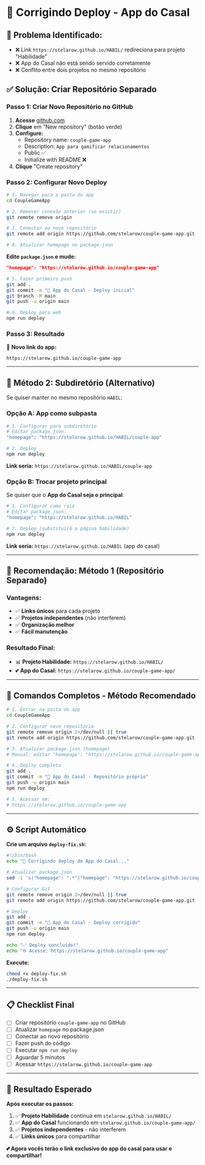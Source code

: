# 🔧 Corrigindo Deploy - App do Casal

## 🚨 **Problema Identificado:**
- ❌ Link `https://stelarow.github.io/HABIL/` redireciona para projeto "Habilidade"
- ❌ App do Casal não está sendo servido corretamente
- ❌ Conflito entre dois projetos no mesmo repositório

## ✅ **Solução: Criar Repositório Separado**

### **Passo 1: Criar Novo Repositório no GitHub**

1. **Acesse** [github.com](https://github.com) 
2. **Clique** em "New repository" (botão verde)
3. **Configure:**
   - Repository name: `couple-game-app`
   - Description: `App para gamificar relacionamentos`
   - Public ✅
   - Initialize with README ❌
4. **Clique** "Create repository"

### **Passo 2: Configurar Novo Deploy**

```bash
# 1. Navegar para a pasta do app
cd CoupleGameApp

# 2. Remover conexão anterior (se existir)
git remote remove origin

# 3. Conectar ao novo repositório
git remote add origin https://github.com/stelarow/couple-game-app.git

# 4. Atualizar homepage no package.json
```

**Edite `package.json` e mude:**
```json
"homepage": "https://stelarow.github.io/couple-game-app"
```

```bash
# 5. Fazer primeiro push
git add .
git commit -m "🎉 App do Casal - Deploy inicial"
git branch -M main
git push -u origin main

# 6. Deploy para web
npm run deploy
```

### **Passo 3: Resultado**

🎉 **Novo link do app:**
```
https://stelarow.github.io/couple-game-app
```

---

## 🔄 **Método 2: Subdiretório (Alternativo)**

Se quiser manter no mesmo repositório `HABIL`:

### **Opção A: App como subpasta**

```bash
# 1. Configurar para subdiretório
# Editar package.json:
"homepage": "https://stelarow.github.io/HABIL/couple-app"

# 2. Deploy
npm run deploy
```

**Link seria:** `https://stelarow.github.io/HABIL/couple-app`

### **Opção B: Trocar projeto principal**

Se quiser que o **App do Casal seja o principal**:

```bash
# 1. Configurar como raiz
# Editar package.json:
"homepage": "https://stelarow.github.io/HABIL"

# 2. Deploy (substituirá a página habilidade)
npm run deploy
```

**Link seria:** `https://stelarow.github.io/HABIL` (app do casal)

---

## 🎯 **Recomendação: Método 1 (Repositório Separado)**

### **Vantagens:**
- ✅ **Links únicos** para cada projeto
- ✅ **Projetos independentes** (não interferem)
- ✅ **Organização melhor** 
- ✅ **Fácil manutenção**

### **Resultado Final:**
- 📊 **Projeto Habilidade:** `https://stelarow.github.io/HABIL/`
- 💕 **App do Casal:** `https://stelarow.github.io/couple-game-app/`

---

## 🚀 **Comandos Completos - Método Recomendado**

```bash
# 1. Entrar na pasta do app
cd CoupleGameApp

# 2. Configurar novo repositório
git remote remove origin 2>/dev/null || true
git remote add origin https://github.com/stelarow/couple-game-app.git

# 3. Atualizar package.json (homepage)
# Manual: editar "homepage": "https://stelarow.github.io/couple-game-app"

# 4. Deploy completo
git add .
git commit -m "🎉 App do Casal - Repositório próprio"
git push -u origin main
npm run deploy

# 5. Acessar em:
# https://stelarow.github.io/couple-game-app
```

---

## ⚙️ **Script Automático**

**Crie um arquivo `deploy-fix.sh`:**

```bash
#!/bin/bash
echo "🔧 Corrigindo deploy do App do Casal..."

# Atualizar package.json
sed -i 's|"homepage": ".*"|"homepage": "https://stelarow.github.io/couple-game-app"|' package.json

# Configurar Git
git remote remove origin 2>/dev/null || true
git remote add origin https://github.com/stelarow/couple-game-app.git

# Deploy
git add .
git commit -m "🎉 App do Casal - Deploy corrigido"
git push -u origin main
npm run deploy

echo "✅ Deploy concluído!"
echo "🌐 Acesse: https://stelarow.github.io/couple-game-app"
```

**Execute:**
```bash
chmod +x deploy-fix.sh
./deploy-fix.sh
```

---

## 📋 **Checklist Final**

- [ ] Criar repositório `couple-game-app` no GitHub
- [ ] Atualizar `homepage` no package.json
- [ ] Conectar ao novo repositório
- [ ] Fazer push do código
- [ ] Executar `npm run deploy`
- [ ] Aguardar 5 minutos
- [ ] Acessar `https://stelarow.github.io/couple-game-app`

---

## 🎉 **Resultado Esperado**

**Após executar os passos:**

1. ✅ **Projeto Habilidade** continua em `stelarow.github.io/HABIL/`
2. ✅ **App do Casal** funcionando em `stelarow.github.io/couple-game-app/`
3. ✅ **Projetos independentes** - não interferem
4. ✅ **Links únicos** para compartilhar

**💕 Agora vocês terão o link exclusivo do app do casal para usar e compartilhar!**